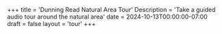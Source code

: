 +++
title = 'Dunning Read Natural Area Tour'
Description = 'Take a guided audio tour around the natural area'
date = 2024-10-13T00:00:00-07:00
draft = false
layout = 'tour'
+++
